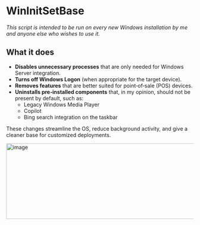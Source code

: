 # WinInitSetBase

*This script is intended to be run on every new Windows installation by me and anyone else who wishes to use it.*

## What it does

- **Disables unnecessary processes** that are only needed for Windows Server integration.  
- **Turns off Windows Logon** (when appropriate for the target device).  
- **Removes features** that are better suited for point‑of‑sale (POS) devices.  
- **Uninstalls pre‑installed components** that, in my opinion, should not be present by default, such as:  
  - Legacy Windows Media Player  
  - Copilot  
  - Bing search integration on the taskbar  

These changes streamline the OS, reduce background activity, and give a cleaner base for customized deployments.

<img width="1136" height="204" alt="image" src="https://github.com/user-attachments/assets/302677c9-645a-45e3-9017-47174fca0122" />
